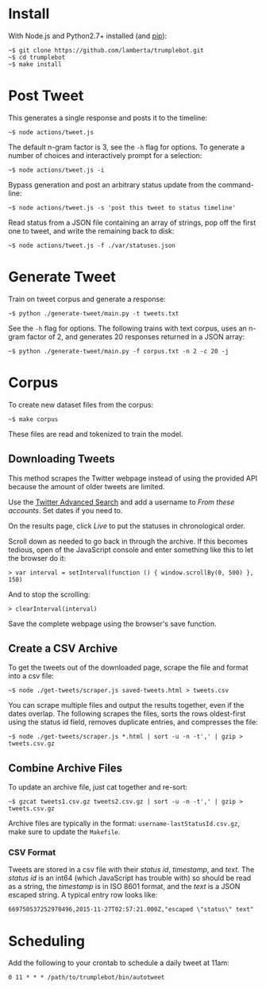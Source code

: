# Install

With Node.js and Python2.7+ installed (and [pip](https://packaging.python.org/en/latest/installing/)):

~~~
~$ git clone https://github.com/lamberta/trumplebot.git
~$ cd trumplebot
~$ make install
~~~

# Post Tweet

This generates a single response and posts it to the timeline:

~~~
~$ node actions/tweet.js
~~~

The default n-gram factor is 3, see the `-h` flag for options. To
generate a number of choices and interactively prompt for a selection:

~~~
~$ node actions/tweet.js -i
~~~

Bypass generation and post an arbitrary status update from the command-line:

~~~
~$ node actions/tweet.js -s 'post this tweet to status timeline'
~~~

Read status from a JSON file containing an array of strings, pop off
the first one to tweet, and write the remaining back to disk:

~~~
~$ node actions/tweet.js -f ./var/statuses.json
~~~

# Generate Tweet

Train on tweet corpus and generate a response:

~~~
~$ python ./generate-tweet/main.py -t tweets.txt
~~~

See the `-h` flag for options. The following trains with text corpus,
uses an n-gram factor of 2, and generates 20 responses returned in a
JSON array:

~~~
~$ python ./generate-tweet/main.py -f corpus.txt -n 2 -c 20 -j
~~~

# Corpus

To create new dataset files from the corpus:

~~~
~$ make corpus
~~~

These files are read and tokenized to train the model.

## Downloading Tweets

This method scrapes the Twitter webpage instead of using the provided
API because the amount of older tweets are limited.

Use the [Twitter Advanced Search](https://twitter.com/search-advanced)
and add a username to *From these accounts*. Set dates if you need to.

On the results page, click *Live* to put the statuses in chronological order.

Scroll down as needed to go back in through the archive. If this
becomes tedious, open of the JavaScript console and enter something
like this to let the browser do it:

~~~
> var interval = setInterval(function () { window.scrollBy(0, 500) }, 150)
~~~

And to stop the scrolling:

~~~
> clearInterval(interval)
~~~

Save the complete webpage using the browser's save function.

## Create a CSV Archive

To get the tweets out of the downloaded page, scrape the file and
format into a csv file:

~~~
~$ node ./get-tweets/scraper.js saved-tweets.html > tweets.csv
~~~

You can scrape multiple files and output the results together, even if
the dates overlap. The following scrapes the files, sorts the rows
oldest-first using the status id field, removes duplicate entries,
and compresses the file:

~~~
~$ node ./get-tweets/scraper.js *.html | sort -u -n -t',' | gzip > tweets.csv.gz
~~~

## Combine Archive Files

To update an archive file, just cat together and re-sort:

~~~
~$ gzcat tweets1.csv.gz tweets2.csv.gz | sort -u -n -t',' | gzip > tweets.csv.gz
~~~

Archive files are typically in the format:
`username-lastStatusId.csv.gz`, make sure to update the `Makefile`.

### CSV Format

Tweets are stored in a csv file with their *status id*, *timestamp*,
and *text*. The *status id* is an int64 (which JavaScript has trouble
with) so should be read as a string, the *timestamp* is in ISO 8601
format, and the *text* is a JSON escaped string. A typical entry row
looks like:

~~~
669750537252970496,2015-11-27T02:57:21.000Z,"escaped \"status\" text"
~~~

# Scheduling

Add the following to your crontab to schedule a daily tweet at 11am:

~~~
0 11 * * * /path/to/trumplebot/bin/autotweet
~~~
